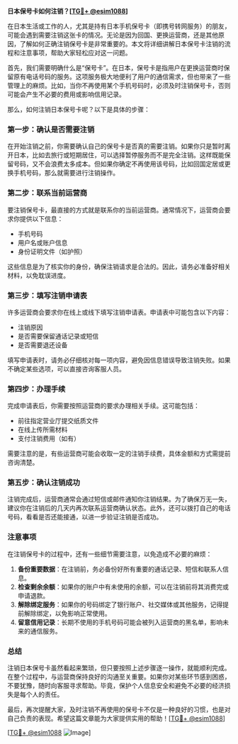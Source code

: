 **日本保号卡如何注销？[[TG💪+ @esim1088](https://t.me/s/esim1088)]**

在日本生活或工作的人，尤其是持有日本手机保号卡（即携号转网服务）的朋友，可能会遇到需要注销这张卡的情况。无论是因为回国、更换运营商，还是其他原因，了解如何正确注销保号卡是非常重要的。本文将详细讲解日本保号卡注销的流程和注意事项，帮助大家轻松应对这一问题。

首先，我们需要明确什么是“保号卡”。在日本，保号卡是指用户在更换运营商时保留原有电话号码的服务。这项服务极大地便利了用户的通信需求，但也带来了一些管理上的麻烦。比如，当你不再使用某个手机号码时，必须及时注销保号卡，否则可能会产生不必要的费用或影响信用记录。

那么，如何注销日本保号卡呢？以下是具体的步骤：

### **第一步：确认是否需要注销**
在开始注销之前，你需要确认自己的保号卡是否真的需要注销。如果你只是暂时离开日本，比如去旅行或短期居住，可以选择暂停服务而不是完全注销。这样既能保留号码，又不会浪费太多成本。但如果你确定不再使用该号码，比如回国定居或更换手机号码，那么就需要进行注销操作。

### **第二步：联系当前运营商**
要注销保号卡，最直接的方式就是联系你的当前运营商。通常情况下，运营商会要求你提供以下信息：
- 手机号码
- 用户名或账户信息
- 身份证明文件（如护照）

这些信息是为了核实你的身份，确保注销请求是合法的。因此，请务必准备好相关材料，以免耽误进度。

### **第三步：填写注销申请表**
许多运营商会要求你在线上或线下填写注销申请表。申请表中可能包含以下内容：
- 注销原因
- 是否需要保留通话记录或短信
- 是否需要退还设备

填写申请表时，请务必仔细核对每一项内容，避免因信息错误导致注销失败。如果不确定某些选项，可以直接咨询客服人员。

### **第四步：办理手续**
完成申请表后，你需要按照运营商的要求办理相关手续。这可能包括：
- 前往指定营业厅提交纸质文件
- 在线上传所需材料
- 支付注销费用（如有）

需要注意的是，有些运营商可能会收取一定的注销手续费，具体金额和方式需提前咨询清楚。

### **第五步：确认注销成功**
注销完成后，运营商通常会通过短信或邮件通知你注销结果。为了确保万无一失，建议你在注销后的几天内再次联系运营商确认状态。此外，还可以拨打自己的电话号码，看看是否还能接通，以进一步验证注销是否成功。

### **注意事项**
在注销保号卡的过程中，还有一些细节需要注意，以免造成不必要的麻烦：
1. **备份重要数据**：在注销前，务必备份好所有重要的通话记录、短信和联系人信息。
2. **检查剩余余额**：如果你的账户中有未使用的余额，可以在注销前将其消费完或申请退款。
3. **解除绑定服务**：如果你的号码绑定了银行账户、社交媒体或其他服务，记得提前解除绑定，以免影响正常使用。
4. **留意信用记录**：长期不使用的手机号码可能会被列入运营商的黑名单，影响未来的通信服务。

### **总结**
注销日本保号卡虽然看起来繁琐，但只要按照上述步骤逐一操作，就能顺利完成。在整个过程中，与运营商保持良好的沟通至关重要。如果你对某些环节感到困惑，不要犹豫，随时向客服寻求帮助。毕竟，保护个人信息安全和避免不必要的经济损失是每个人的责任。

最后，再次提醒大家，及时注销不再使用的保号卡不仅是一种良好的习惯，也是对自己负责的表现。希望这篇文章能为大家提供实用的帮助！[[TG💪+ @esim1088](https://t.me/s/esim1088)]

[[TG💪+ @esim1088](https://t.me/s/esim1088) ![Image](https://i.postimg.cc/4NQfJmqS/Snipaste-2025-05-13-00-14-12.png)]